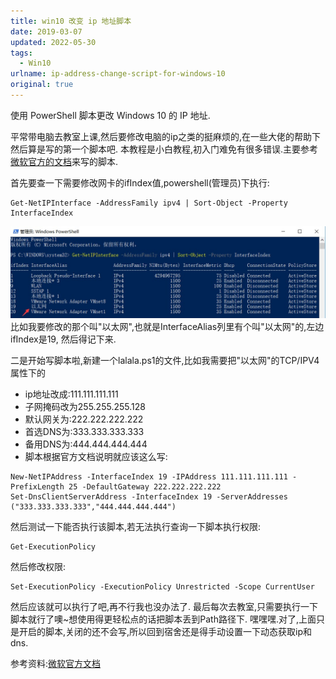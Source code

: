 ```yaml
---
title: win10 改变 ip 地址脚本
date: 2019-03-07 
updated: 2022-05-30
tags: 
  - Win10
urlname: ip-address-change-script-for-windows-10
original: true
---
```

使用 PowerShell 脚本更改 Windows 10 的 IP 地址.
<!--more-->
平常带电脑去教室上课,然后要修改电脑的ip之类的挺麻烦的,在一些大佬的帮助下然后算是写的第一个脚本吧.
本教程是小白教程,初入门难免有很多错误.主要参考[微软官方的文档](https://docs.microsoft.com/zh-cn/previous-versions/windows/powershell-scripting/hh826150%28v%3dwps.620%29)来写的脚本.

首先要查一下需要修改网卡的ifIndex值,powershell(管理员)下执行:
~~~
Get-NetIPInterface -AddressFamily ipv4 | Sort-Object -Property InterfaceIndex 
~~~
![查看ifIndex](/picture/20190307-0.jpg)
比如我要修改的那个叫"以太网",也就是InterfaceAlias列里有个叫"以太网"的,左边ifIndex是19,
然后得记下来.

二是开始写脚本啦,新建一个lalala.ps1的文件,比如我需要把"以太网"的TCP/IPV4属性下的
- ip地址改成:111.111.111.111
- 子网掩码改为255.255.255.128
- 默认网关为:222.222.222.222
- 首选DNS为:333.333.333.333
- 备用DNS为:444.444.444.444
- 脚本根据官方文档说明就应该这么写:

~~~
New-NetIPAddress -InterfaceIndex 19 -IPAddress 111.111.111.111 -PrefixLength 25 -DefaultGateway 222.222.222.222
Set-DnsClientServerAddress -InterfaceIndex 19 -ServerAddresses ("333.333.333.333","444.444.444.444")
~~~
然后测试一下能否执行该脚本,若无法执行查询一下脚本执行权限:
~~~
Get-ExecutionPolicy
~~~
然后修改权限:
~~~
Set-ExecutionPolicy -ExecutionPolicy Unrestricted -Scope CurrentUser
~~~
然后应该就可以执行了吧,再不行我也没办法了.
最后每次去教室,只需要执行一下脚本就行了噢~想使用得更轻松点的话把脚本丢到Path路径下.
嘿嘿嘿.对了,上面只是开启的脚本,关闭的还不会写,所以回到宿舍还是得手动设置一下动态获取ip和dns.

参考资料:[微软官方文档](https://docs.microsoft.com/zh-cn/previous-versions/windows/powershell-scripting/hh826150%28v%3dwps.620%29)








